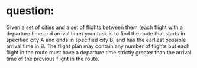 # question:
Given a set of cities and a set of flights between them (each flight with a departure time and
arrival time) your task is to find the route that starts in specified city A and ends in specified
city B, and has the earliest possible arrival time in B. The flight plan may contain any number
of flights but each flight in the route must have a departure time strictly greater than the
arrival time of the previous flight in the route. 